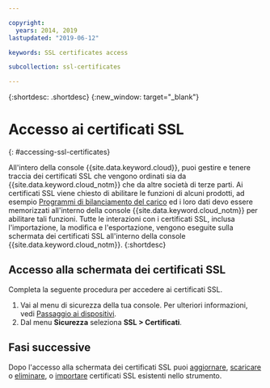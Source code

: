 ```yaml
---

copyright:
  years: 2014, 2019
lastupdated: "2019-06-12"

keywords: SSL certificates access

subcollection: ssl-certificates

---
```


{:shortdesc: .shortdesc}
{:new_window: target="_blank"}

# Accesso ai certificati SSL
{: #accessing-ssl-certificates}

All'intero della console {{site.data.keyword.cloud}}, puoi gestire e tenere traccia dei certificati SSL che vengono ordinati sia da {{site.data.keyword.cloud_notm}} che da altre società di terze parti. Ai certificati SSL viene chiesto di abilitare le funzioni di alcuni prodotti, ad esempio [Programmi di bilanciamento del carico](/docs/infrastructure/local-load-balancer?topic=local-load-balancer-about-load-balancing#about-load-balancing) ed i loro dati devo essere memorizzati all'interno della console {{site.data.keyword.cloud_notm}} per abilitare tali funzioni. Tutte le interazioni con i certificati SSL, inclusa l'importazione, la modifica e l'esportazione, vengono eseguite sulla schermata dei certificati SSL all'interno della console {{site.data.keyword.cloud_notm}}.
{:shortdesc}

## Accesso alla schermata dei certificati SSL
Completa la seguente procedura per accedere ai certificati SSL.

1. Vai al menu di sicurezza della tua console. Per ulteriori informazioni, vedi [Passaggio ai dispositivi](/docs/infrastructure/ssl-certificates?topic=virtual-servers-navigating-devices).
2. Dal menu **Sicurezza** seleziona **SSL > Certificati**.

## Fasi successive

Dopo l'accesso alla schermata dei certificati SSL puoi [aggiornare](/docs/infrastructure/ssl-certificates?topic=ssl-certificates-viewing-and-updating-ssl-certificates#viewing-and-updating-ssl-certificates), [scaricare](/docs/infrastructure/ssl-certificates?topic=ssl-certificates-downloading-ssl-certificate-details) o [eliminare](/docs/infrastructure/ssl-certificates?topic=ssl-certificates-deleting-ssl-certificates), o [importare](/docs/infrastructure/ssl-certificates?topic=ssl-certificates-importing-ssl-certificates) certificati SSL esistenti nello strumento.

